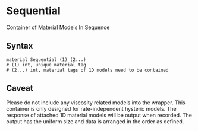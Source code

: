 # Sequential

Container of Material Models In Sequence

## Syntax

```
material Sequential (1) (2...)
# (1) int, unique material tag
# (2...) int, material tags of 1D models need to be contained
```

## Caveat

Please do not include any viscosity related models into the wrapper. This container is only designed for
rate-independent hysteric models. The response of attached 1D material models will be output when recorded. The output
has the uniform size and data is arranged in the order as defined.
